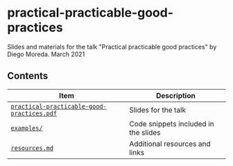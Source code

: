 # practical-practicable-good-practices

Slides and materials for the talk "Practical practicable good practices" by Diego Moreda. March 2021

## Contents

| Item | Description
| -- | --
| [`practical-practicable-good-practices.pdf`] | Slides for the talk
| [`examples/`] | Code snippets included in the slides
| [`resources.md`] | Additional resources and links

[`practical-practicable-good-practices.pdf`]: practical-practicable-good-practices.pdf
[`examples/`]: examples
[`resources.md`]: resources.md
